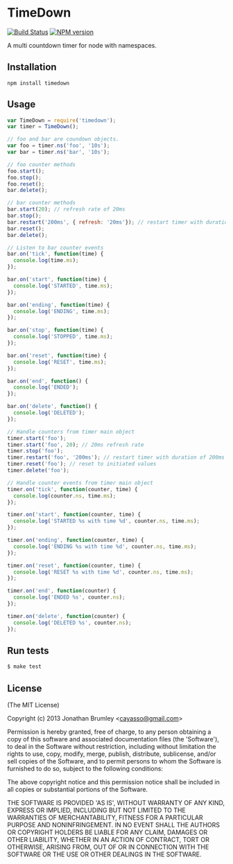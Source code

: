 # TimeDown

[![Build Status](https://img.shields.io/travis/cayasso/timedown/master.svg)](https://travis-ci.org/cayasso/timedown)
[![NPM version](https://img.shields.io/npm/v/timedown.svg)](https://www.npmjs.com/package/timedown)

A multi countdown timer for node with namespaces.

## Installation

```
npm install timedown
```

## Usage

```js
var TimeDown = require('timedown');
var timer = TimeDown();

// foo and bar are coundown objects.
var foo = timer.ns('foo', '10s');
var bar = timer.ns('bar', '10s');

// foo counter methods
foo.start();
foo.stop();
foo.reset();
bar.delete();

// bar counter methods
bar.start(20); // refresh rate of 20ms
bar.stop();
bar.restart('200ms', { refresh: '20ms'}); // restart timer with duration of 200ms
bar.reset();
bar.delete();

// Listen to bar counter events
bar.on('tick', function(time) {
  console.log(time.ms);
});

bar.on('start', function(time) {
  console.log('STARTED', time.ms);
});

bar.on('ending', function(time) {
  console.log('ENDING', time.ms);
});

bar.on('stop', function(time) {
  console.log('STOPPED', time.ms);
});

bar.on('reset', function(time) {
  console.log('RESET', time.ms);
});

bar.on('end', function() {
  console.log('ENDED');
});

bar.on('delete', function() {
  console.log('DELETED');
});

// Handle counters from timer main object
timer.start('foo');
timer.start('foo', 20); // 20ms refresh rate
timer.stop('foo');
timer.restart('foo', '200ms'); // restart timer with duration of 200ms
timer.reset('foo'); // reset to initiated values
timer.delete('foo');

// Handle counter events from timer main object
timer.on('tick', function(counter, time) {
  console.log(counter.ns, time.ms);
});

timer.on('start', function(counter, time) {
  console.log('STARTED %s with time %d', counter.ns, time.ms);
});

timer.on('ending', function(counter, time) {
  console.log('ENDING %s with time %d', counter.ns, time.ms);
});

timer.on('reset', function(counter, time) {
  console.log('RESET %s with time %d', counter.ns, time.ms);
});

timer.on('end', function(counter) {
  console.log('ENDED %s', counter.ns);
});

timer.on('delete', function(counter) {
  console.log('DELETED %s', counter.ns);
});
```

## Run tests

``` bash
$ make test
```

## License

(The MIT License)

Copyright (c) 2013 Jonathan Brumley &lt;cayasso@gmail.com&gt;

Permission is hereby granted, free of charge, to any person obtaining
a copy of this software and associated documentation files (the
'Software'), to deal in the Software without restriction, including
without limitation the rights to use, copy, modify, merge, publish,
distribute, sublicense, and/or sell copies of the Software, and to
permit persons to whom the Software is furnished to do so, subject to
the following conditions:

The above copyright notice and this permission notice shall be
included in all copies or substantial portions of the Software.

THE SOFTWARE IS PROVIDED 'AS IS', WITHOUT WARRANTY OF ANY KIND,
EXPRESS OR IMPLIED, INCLUDING BUT NOT LIMITED TO THE WARRANTIES OF
MERCHANTABILITY, FITNESS FOR A PARTICULAR PURPOSE AND NONINFRINGEMENT.
IN NO EVENT SHALL THE AUTHORS OR COPYRIGHT HOLDERS BE LIABLE FOR ANY
CLAIM, DAMAGES OR OTHER LIABILITY, WHETHER IN AN ACTION OF CONTRACT,
TORT OR OTHERWISE, ARISING FROM, OUT OF OR IN CONNECTION WITH THE
SOFTWARE OR THE USE OR OTHER DEALINGS IN THE SOFTWARE.
